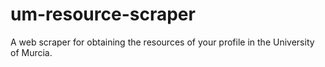 # um-resource-scraper
A web scraper for obtaining the resources of your profile in the University of Murcia.
